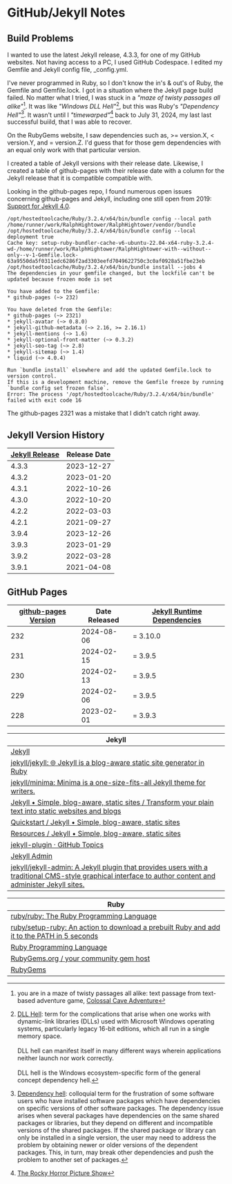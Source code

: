 # GitHub/Jekyll Notes

## Build Problems
I wanted to use the latest Jekyll release, 4.3.3, for one of my GitHub websites. Not having access to a PC, I used GitHub Codespace. I edited my Gemfile and Jekyll config file, _config.yml.

I've never programmed in Ruby, so I don't know the in's & out's of Ruby, the Gemfile and Gemfile.lock. I got in a situation where the Jekyll page build failed. No matter what I tried, I was stuck in a *"maze of twisty passages all alike"*[^10]. It was like *"Windows DLL Hell"*[^11], but this was Ruby's *"Dependency Hell"*[^12]. It wasn't until I *"timewarped"*[^13] back to July 31, 2024, my last last successful buiild, that I was able to recover.

On the RubyGems website, I saw dependencies such as, >= version.X, < version.Y, and = version.Z. I'd guess that for those gem dependencies with an equal only work with that particular version.

I created a table of Jekyll versions with their release date. Likewise, I created a table of github-pages with their release date with a column for the Jekyll release that it is compatible compatible with.

Looking in the github-pages repo, I found numerous open issues concerning github-pages and Jekyll, including one still open from 2019: [Support for Jekyll 4.0](https://github.com/github/pages-gem/issues/651).

```
/opt/hostedtoolcache/Ruby/3.2.4/x64/bin/bundle config --local path /home/runner/work/RalphHightower/RalphHightower/vendor/bundle
/opt/hostedtoolcache/Ruby/3.2.4/x64/bin/bundle config --local deployment true
Cache key: setup-ruby-bundler-cache-v6-ubuntu-22.04-x64-ruby-3.2.4-wd-/home/runner/work/RalphHightower/RalphHightower-with--without--only--v-1-Gemfile.lock-63a9550da5f0311edc6286f2ad3303eefd7049622750c3c0af0928a51fbe23eb
/opt/hostedtoolcache/Ruby/3.2.4/x64/bin/bundle install --jobs 4
The dependencies in your gemfile changed, but the lockfile can't be updated because frozen mode is set

You have added to the Gemfile:
* github-pages (~> 232)

You have deleted from the Gemfile:
* github-pages (~> 2321)
* jekyll-avatar (~> 0.8.0)
* jekyll-github-metadata (~> 2.16, >= 2.16.1)
* jekyll-mentions (~> 1.6)
* jekyll-optional-front-matter (~> 0.3.2)
* jekyll-seo-tag (~> 2.8)
* jekyll-sitemap (~> 1.4)
* liquid (~> 4.0.4)

Run `bundle install` elsewhere and add the updated Gemfile.lock to version control.
If this is a development machine, remove the Gemfile freeze by running `bundle config set frozen false`.
Error: The process '/opt/hostedtoolcache/Ruby/3.2.4/x64/bin/bundle' failed with exit code 16
```

The github-pages 2321 was a mistake that I didn't catch right away.

## Jekyll Version History

| [Jekyll Release](https://github.com/jekyll/jekyll/releases) | Release Date |
|---|---|
| 4.3.3 | 2023-12-27 |
| 4.3.2 | 2023-01-20 |
| 4.3.1 | 2022-10-26 |
| 4.3.0 | 2022-10-20 |
| 4.2.2 | 2022-03-03 |
| 4.2.1 | 2021-09-27 |
| 3.9.4 | 2023-12-26 |
| 3.9.3 | 2023-01-29 |
| 3.9.2 | 2022-03-28 |
| 3.9.1 | 2021-04-08 |

## GitHub Pages

| [github-pages Version](https://rubygems.org/gems/github-pages/versions/232) | Date Released | [Jekyll Runtime Dependencies](https://rubygems.org/gems/github-pages/versions/232) |
|---|---|---|
| 232 | 2024-08-06 | = 3.10.0 |
| 231 | 2024-02-15 | = 3.9.5 |
| 230 | 2024-02-13 | = 3.9.5 |
| 229 | 2024-02-06 | = 3.9.5 |
| 228 | 2023-02-01 | = 3.9.3 |

[^10]: you are in a maze of twisty passages all alike: text passage from text-based adventure game, [Colossal Cave Adventure](https://en.wikipedia.org/wiki/Colossal_Cave_Adventure?wprov=sfla1)
[^11]: [DLL Hell](https://en.wikipedia.org/wiki/DLL_Hell?wprov=sfla1): term for the complications that arise when one works with dynamic-link libraries (DLLs) used with Microsoft Windows operating systems, particularly legacy 16-bit editions, which all run in a single memory space.<br /><br />DLL hell can manifest itself in many different ways wherein applications neither launch nor work correctly.
<br /><br />
DLL hell is the Windows ecosystem-specific form of the general concept dependency hell.
[^12]: [Dependency hell](https://en.wikipedia.org/wiki/Dependency_hell?wprov=sfla1): colloquial term for the frustration of some software users who have installed software packages which have dependencies on specific versions of other software packages.
The dependency issue arises when several packages have dependencies on the same shared packages or libraries, but they depend on different and incompatible versions of the shared packages. If the shared package or library can only be installed in a single version, the user may need to address the problem by obtaining newer or older versions of the dependent packages. This, in turn, may break other dependencies and push the problem to another set of packages.
[^13]: [The Rocky Horror Picture Show](https://en.wikipedia.org/wiki/The_Rocky_Horror_Picture_Show?wprov=sfla1)

| Jekyll |
|---|
| [Jekyll](https://github.com/jekyll) |
| [jekyll/jekyll: :globe_with_meridians: Jekyll is a blog-aware static site generator in Ruby](https://github.com/jekyll/jekyll) |
| [jekyll/minima: Minima is a one-size-fits-all Jekyll theme for writers.](https://github.com/jekyll/minima) |
| [Jekyll • Simple, blog-aware, static sites / Transform your plain text into static websites and blogs](https://jekyllrb.com/) |
| [Quickstart / Jekyll • Simple, blog-aware, static sites](https://jekyllrb.com/docs/) |
| [Resources / Jekyll • Simple, blog-aware, static sites](https://jekyllrb.com/resources/) |
| [jekyll-plugin · GitHub Topics](https://github.com/topics/jekyll-plugin) |
| [Jekyll Admin](https://jekyll.github.io/jekyll-admin/) |
| [jekyll/jekyll-admin: A Jekyll plugin that provides users with a traditional CMS-style graphical interface to author content and administer Jekyll sites.](https://github.com/jekyll/jekyll-admin) |

| Ruby |
|---|
| [ruby/ruby: The Ruby Programming Language](https://github.com/ruby/ruby) |
| [ruby/setup-ruby: An action to download a prebuilt Ruby and add it to the PATH in 5 seconds](https://github.com/ruby/setup-ruby) |
| [Ruby Programming Language](https://www.ruby-lang.org/en/)
| [RubyGems.org / your community gem host](https://rubygems.org/)
| [RubyGems](https://github.com/rubygems) |
